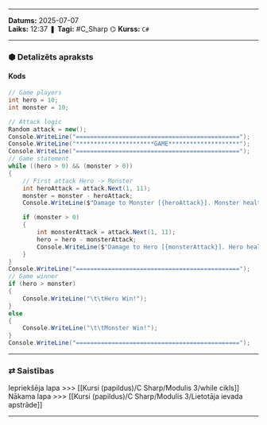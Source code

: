 ___
**Datums:** 2025-07-07   
**Laiks:** 12:37 
❚ **Tagi:** #C_Sharp 
⌬ **Kurss:**  `C#`

---
### ⬢ Detalizēts apraksts
#### Kods

```csharp
// Game players
int hero = 10;
int monster = 10;

// Attack logic
Random attack = new();
Console.WriteLine("==============================================");
Console.WriteLine("**********************GAME********************");
Console.WriteLine("==============================================");
// Game statement
while ((hero > 0) && (monster > 0))
{
    // First attack Hero -> Monster
    int heroAttack = attack.Next(1, 11);
    monster = monster - heroAttack;
    Console.WriteLine($"Damage to Monster [{heroAttack}]. Monster health [{monster}]");

    if (monster > 0)
    {
        int monsterAttack = attack.Next(1, 11);
        hero = hero - monsterAttack;
        Console.WriteLine($"Damage to Hero [{monsterAttack}]. Hero health [{hero}]");
    }
}
Console.WriteLine("==============================================");
// Game winner
if (hero > monster)
{
    Console.WriteLine("\t\tHero Win!");
}
else
{
    Console.WriteLine("\t\tMonster Win!");
}
Console.WriteLine("==============================================");
```

---
### ⇄ Saistības
Iepriekšēja lapa >>> [[Kursi (papildus)/C Sharp/Modulis 3/while cikls]]
Nākama lapa >>> [[Kursi (papildus)/C Sharp/Modulis 3/Lietotāja ievada apstrāde]]
___